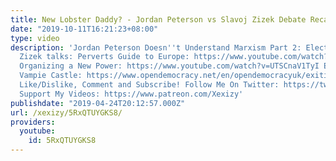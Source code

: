 ```yaml
---
title: New Lobster Daddy? - Jordan Peterson vs Slavoj Zizek Debate Recap
date: "2019-10-11T16:21:23+08:00"
type: video
description: 'Jordan Peterson Doesn''t Understand Marxism Part 2: Electric Boogaloo
  Zizek talks: Perverts Guide to Europe: https://www.youtube.com/watch?v=_DCAbX2q5QI
  Organizing a New Power: https://www.youtube.com/watch?v=UTSCnaV1TyI Exiting the
  Vampie Castle: https://www.opendemocracy.net/en/opendemocracyuk/exiting-vampire-castle/
  Like/Dislike, Comment and Subscribe! Follow Me On Twitter: https://twitter.com/muke10101
  Support My Videos: https://www.patreon.com/Xexizy'
publishdate: "2019-04-24T20:12:57.000Z"
url: /xexizy/5RxQTUYGKS8/
providers:
  youtube:
    id: 5RxQTUYGKS8
---
```

